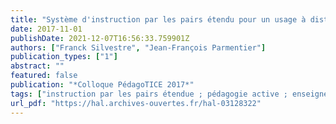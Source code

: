 ```yaml
---
title: "Système d'instruction par les pairs étendu pour un usage à distance : illustration avec Tsaap-Notes"
date: 2017-11-01
publishDate: 2021-12-07T16:56:33.759901Z
authors: ["Franck Silvestre", "Jean-François Parmentier"]
publication_types: ["1"]
abstract: ""
featured: false
publication: "*Colloque PédagoTICE 2017*"
tags: ["instruction par les pairs étendue ; pédagogie active ; enseignement à distance ; enseignement hybride ; tsaap-notes"]
url_pdf: "https://hal.archives-ouvertes.fr/hal-03128322"
---
```



